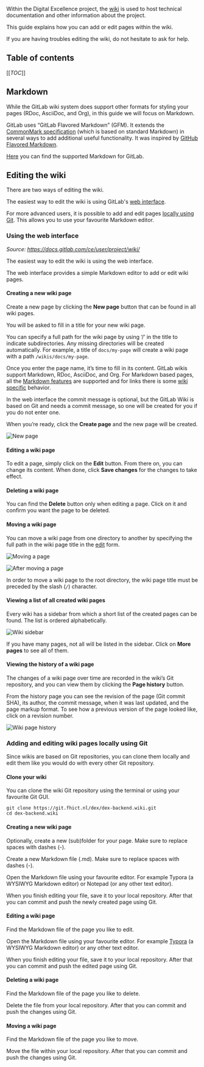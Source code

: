Within the Digital Excellence project, the [wiki](https://git.fhict.nl/dex/dex-backend/-/wikis/home) is used to host technical documentation and other information about the project.

This guide explains how you can add or edit pages within the wiki.

If you are having troubles editing the wiki, do not hesitate to ask for help.



## Table of contents

[[_TOC_]]



## Markdown 

While the GitLab wiki system does support other formats for styling your pages (RDoc, AsciiDoc, and Org), in this guide we will focus on Markdown.

GitLab uses “GitLab Flavored Markdown” (GFM). It extends the [CommonMark specification](https://spec.commonmark.org/current/) (which is based on standard Markdown) in several ways to add additional useful functionality. It was inspired by [GitHub Flavored Markdown](https://help.github.com/en/articles/basic-writing-and-formatting-syntax).

[Here](https://docs.gitlab.com/ce/user/markdown.html) you can find the supported Markdown for GitLab.



## Editing the wiki

There are two ways of editing the wiki.

The easiest way to edit the wiki is using GitLab's [web interface](#using-the-web-interface).

For more advanced users, it is possible to add and edit pages [locally using Git](#adding-and-editing-wiki-pages-locally-using-git). This allows you to use your favourite Markdown editor.



### Using the web interface

*Source: https://docs.gitlab.com/ce/user/project/wiki/*

The easiest way to edit the wiki is using the web interface.

The web interface provides a simple Markdown editor to add or edit wiki pages.



#### Creating a new wiki page

Create a new page by clicking the **New page** button that can be found in all wiki pages.

You will be asked to fill in a title for your new wiki page.

You can specify a full path for the wiki page by using ‘/’ in the title to indicate subdirectories. Any missing directories will be created automatically. For example, a title of `docs/my-page` will create a wiki page with a path `/wikis/docs/my-page`.

Once you enter the page name, it’s time to fill in its content. GitLab wikis support Markdown, RDoc, AsciiDoc, and Org. For Markdown based pages, all the [Markdown features](https://docs.gitlab.com/ce/user/markdown.html) are supported and for links there is some [wiki specific](https://docs.gitlab.com/ce/user/markdown.html#wiki-specific-markdown) behavior.

In the web interface the commit message is optional, but the GitLab Wiki is based on Git and needs a commit message, so one will be created for you if you do not enter one.

When you’re ready, click the **Create page** and the new page will be created.

![New page](https://docs.gitlab.com/ce/user/project/wiki/img/wiki_create_new_page.png)



#### Editing a wiki page

To edit a page, simply click on the **Edit** button. From there on, you can change its content. When done, click **Save changes** for the changes to take effect.



#### Deleting a wiki page

You can find the **Delete** button only when editing a page. Click on it and confirm you want the page to be deleted.



#### Moving a wiki page

You can move a wiki page from one directory to another by specifying the full path in the wiki page title in the [edit](#editing-a-wiki-page) form.

![Moving a page](https://docs.gitlab.com/ce/user/project/wiki/img/wiki_move_page_1.png)

![After moving a page](https://docs.gitlab.com/ce/user/project/wiki/img/wiki_move_page_2.png)

In order to move a wiki page to the root directory, the wiki page title must be preceded by the slash (`/`) character.



#### Viewing a list of all created wiki pages

Every wiki has a sidebar from which a short list of the created pages can be found. The list is ordered alphabetically.

![Wiki sidebar](https://docs.gitlab.com/ce/user/project/wiki/img/wiki_sidebar.png)

If you have many pages, not all will be listed in the sidebar. Click on **More pages** to see all of them.



#### Viewing the history of a wiki page

The changes of a wiki page over time are recorded in the wiki’s Git repository, and you can view them by clicking the **Page history** button.

From the history page you can see the revision of the page (Git commit SHA), its author, the commit message, when it was last updated, and the page markup format. To see how a previous version of the page looked like, click on a revision number.

![Wiki page history](https://docs.gitlab.com/ce/user/project/wiki/img/wiki_page_history.png)



### Adding and editing wiki pages locally using Git

Since wikis are based on Git repositories, you can clone them locally and edit them like you would do with every other Git repository.

#### Clone your wiki

You can clone the wiki Git repository using the terminal or using your favourite Git GUI.

```
git clone https://git.fhict.nl/dex/dex-backend.wiki.git
cd dex-backend.wiki
```



#### Creating a new wiki page

Optionally, create a new (sub)folder for your page. Make sure to replace spaces with dashes (-).

Create a new Markdown file (.md). Make sure to replace spaces with dashes (-).

Open the Markdown file using your favourite editor. For example Typora (a WYSIWYG Markdown editor) or Notepad (or any other text editor).

When you finish editing your file, save it to your local repository. After that you can commit and push the newly created page using Git.



#### Editing a wiki page

Find the Markdown file of the page you like to edit.

Open the Markdown file using your favourite editor. For example [Typora](https://typora.io/) (a WYSIWYG Markdown editor) or any other text editor.

When you finish editing your file, save it to your local repository. After that you can commit and push the edited page using Git.



#### Deleting a wiki page

Find the Markdown file of the page you like to delete.

Delete the file from your local repository. After that you can commit and push the changes using Git.



#### Moving a wiki page

Find the Markdown file of the page you like to move.

Move the file within your local repository. After that you can commit and push the changes using Git.